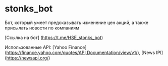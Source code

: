 # stonks_bot
Бот, который умеет предсказывать изменение цен акций, а также присылать новости по компаниям

[Ссылка на бот] (https://t.me/HSE_stonks_bot)

Использованные API: [Yahoo Finance] (https://finance.yahoo.com/quotes/API,Documentation/view/v1/), [News IPI] (https://newsapi.org/)

